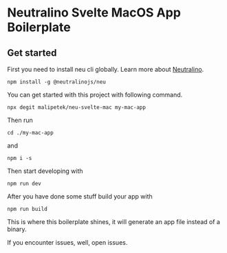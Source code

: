 # Neutralino Svelte MacOS App Boilerplate

## Get started

First you need to install neu cli globally. Learn more about [Neutralino](https://neutralino.js.org/docs/).

`npm install -g @neutralinojs/neu`

You can get started with this project with following command.

`npx degit malipetek/neu-svelte-mac my-mac-app`

Then run 

`cd ./my-mac-app`

and 

`npm i -s`

Then start developing with 

`npm run dev`

After you have done some stuff build your app with

`npm run build`

This is where this boilerplate shines, it will generate an app file instead of a binary. 

If you encounter issues, well, open issues.